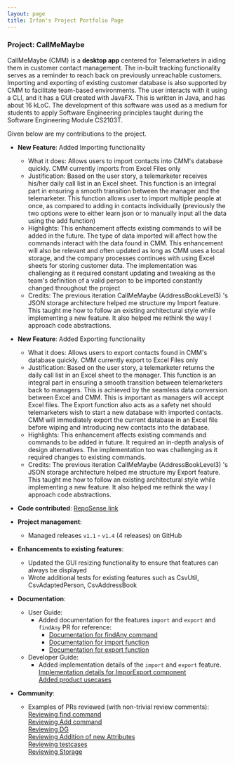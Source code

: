```yaml
---
layout: page
title: Irfan's Project Portfolio Page
---
```


### Project: CallMeMaybe

CallMeMaybe (CMM) is a **desktop app** centered for Telemarketers in aiding them in customer contact management.
The in-built tracking functionality serves as a reminder to reach back on previously unreachable customers.
Importing and exporting of existing customer database is also supported by CMM to facilitate team-based environments.
The user interacts with it using a CLI, and it has a GUI created with JavaFX. This is written in Java, and has about
16 kLoC. The development of this software was used as a medium for students to apply Software Engineering principles
taught during the Software Engineering Module CS2103T.

Given below are my contributions to the project.

* **New Feature**: Added Importing functionality
  * What it does: Allows users to import contacts into CMM's database quickly. CMM currently imports from Excel Files only
  * Justification: Based on the user story, a telemarketer receives his/her daily call list in an Excel sheet. This
    function is an integral part in  ensuring a smooth transition between the manager and the telemarketer. This
    function allows user to import multiple people at once, as compared to adding in contacts individually
    (previously the two options were to either learn json or to manually input all the data using the add function)
  * Highlights: This enhancement affects existing commands to will be added in the future. The type of data
    imported will affect how the commands interact with the data found in CMM. This enhancement will also be
    relevant and often updated as long as CMM uses a local storage, and the company processes continues with using Excel
    sheets for storing customer data. The implementation was challenging as it required constant updating and tweaking
    as the team's definition of a valid person to be imported constantly changed throughout the project
  * Credits: The previous iteration CallMeMaybe (AddressBookLevel3) 's JSON storage architecture helped me structure
    my Import feature. This taught me how to follow an existing architectural style while implementing a new
    feature. It also helped me rethink the way I approach code abstractions.

* **New Feature**: Added Exporting functionality
  * What it does: Allows users to export contacts found in CMM's database quickly. CMM currently export to Excel Files only
  * Justification: Based on the user story, a telemarketer returns the daily call list in an Excel sheet to the manager.
    This function is an integral part in ensuring a smooth transition between telemarketers back to managers. This
    is achieved by the seamless data conversion between Excel and CMM. This is important as managers will accept Excel
    files. The Export function also acts as a safety net should telemarketers wish to start a new database with imported
    contacts. CMM will immediately export the current database in an Excel file before wiping and introducing new
    contacts into the database.
  * Highlights: This enhancement affects existing commands and commands to be added in future. It required an in-depth 
    analysis of design alternatives. The implementation too was challenging as it required changes to existing commands.
  * Credits: The previous iteration CallMeMaybe (AddressBookLevel3) 's JSON storage architecture  helped me structure
    my Export feature. This taught me how to follow an existing architectural style while implementing a new 
    feature. It also helped me rethink the way I approach code abstractions.

* **Code contributed**: [RepoSense link](https://nus-cs2103-ay2122s1.github.io/tp-dashboard/#breakdown=true&search=idgrr)

* **Project management**:
  * Managed releases `v1.1` - `v1.4` (4 releases) on GitHub

* **Enhancements to existing features**:
  * Updated the GUI resizing functionality to ensure that features can always be displayed
  * Wrote additional tests for existing features such as CsvUtil, CsvAdaptedPerson, CsvAddressBook


* **Documentation**:
  * User Guide:
    * Added documentation for the features `import` and `export` and `findAny`
      PR for reference:<br>
      * [Documentation for findAny command](https://github.com/AY2122S1-CS2103T-T13-4/tp/pull/131/files) <br>
      * [Documentation for import function](https://github.com/AY2122S1-CS2103T-T13-4/tp/pull/109/files) <br>
      * [Documentation for export function](https://github.com/AY2122S1-CS2103T-T13-4/tp/pull/97/files) <br>
  * Developer Guide:
    * Added implementation details of the `import` and `export` feature.<br>
      [Implementation details for ImporExport component](https://github.com/AY2122S1-CS2103T-T13-4/tp/pull/96/files) <br>
      [Added product usecases](https://github.com/AY2122S1-CS2103T-T13-4/tp/pull/32/files) <br>


* **Community**:
  * Examples of PRs reviewed (with non-trivial review comments): <br>
    [Reviewing find command](https://github.com/AY2122S1-CS2103T-T13-4/tp/pull/175) <br>
    [Reviewing Add command](https://github.com/AY2122S1-CS2103T-T13-4/tp/pull/89) <br>
    [Reviewing DG](https://github.com/AY2122S1-CS2103T-T13-4/tp/pull/93) <br>
    [Reviewing Addition of new Attributes](https://github.com/AY2122S1-CS2103T-T13-4/tp/pull/67) <br>
    [Reviewing testcases](https://github.com/AY2122S1-CS2103T-T13-4/tp/pull/38) <br>
    [Reviewing Storage](https://github.com/AY2122S1-CS2103T-T13-4/tp/pull/34) <br>
    
